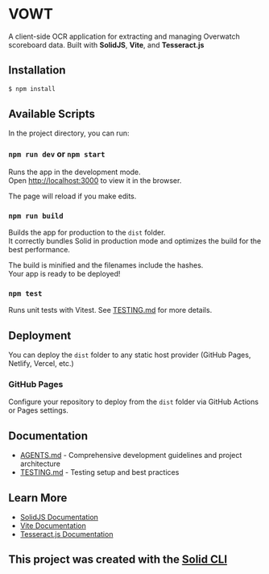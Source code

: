# VOWT

A client-side OCR application for extracting and managing Overwatch scoreboard data. Built with **SolidJS**, **Vite**, and **Tesseract.js**

## Installation

```bash
$ npm install
```

## Available Scripts

In the project directory, you can run:

### `npm run dev` or `npm start`

Runs the app in the development mode.<br>
Open [http://localhost:3000](http://localhost:3000) to view it in the browser.

The page will reload if you make edits.<br>

### `npm run build`

Builds the app for production to the `dist` folder.<br>
It correctly bundles Solid in production mode and optimizes the build for the best performance.

The build is minified and the filenames include the hashes.<br>
Your app is ready to be deployed!

### `npm test`

Runs unit tests with Vitest. See [TESTING.md](./TESTING.md) for more details.

## Deployment

You can deploy the `dist` folder to any static host provider (GitHub Pages, Netlify, Vercel, etc.)

### GitHub Pages

Configure your repository to deploy from the `dist` folder via GitHub Actions or Pages settings.

## Documentation

-   [AGENTS.md](./AGENTS.md) - Comprehensive development guidelines and project architecture
-   [TESTING.md](./TESTING.md) - Testing setup and best practices

## Learn More

-   [SolidJS Documentation](https://solidjs.com)
-   [Vite Documentation](https://vitejs.dev)
-   [Tesseract.js Documentation](https://tesseract.projectnaptha.com)

## This project was created with the [Solid CLI](https://github.com/solidjs-community/solid-cli)
